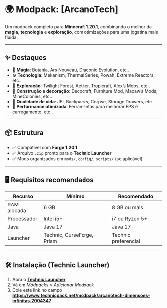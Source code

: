 # 🌍 Modpack: **[ArcanoTech]**

Um modpack completo para **Minecraft 1.20.1**, combinando o melhor da **magia**, **tecnologia** e **exploração**, com otimizações para uma jogatina mais fluida.

---

## ✨ Destaques

- 🔮 **Magia**: Botania, Ars Nouveau, Draconic Evolution, etc..  
- ⚙️ **Tecnologia**: Mekanism, Thermal Series, Powah, Extreme Reactors, etc..  
- 🧭 **Exploração**: Twilight Forest, Aether, Tropicraft, Alex’s Mobs, etc..  
- 🏡 **Construção e decoração**: Decocraft, Furniture Mod, Macaw’s Mods, MineColonies, etc..  
- 🔧 **Qualidade de vida**: JEI, Backpacks, Corpse, Storage Drawers, etc..  
- 🚀 **Performance otimizada**: Ferramentas para melhorar FPS e carregamento, etc..

---

## 📦 Estrutura

- ✅ Compatível com **Forge 1.20.1**
- ✅ Arquivo `.zip` pronto para o **Technic Launcher**
- ✅ Mods organizados em `mods/`, `config/`, `scripts/` (se aplicável)

---

## 🖥️ Requisitos recomendados

| Recurso      | Mínimo       | Recomendado   |
|--------------|--------------|----------------|
| RAM alocada  | 6 GB         | 8 GB ou mais   |
| Processador  | Intel i5+    | i7 ou Ryzen 5+ |
| Java         | Java 17      | Java 17        |
| Launcher     | Technic, CurseForge, Prism | Technic preferencial |

---

## 🛠️ Instalação (Technic Launcher)

1. Abra o **[Technic Launcher](https://www.technicpack.net/download)**  
2. Vá em *Modpacks* > *Adicionar Modpack*  
3. Cole este link no campo **https://www.technicpack.net/modpack/arcanotech-dimensoes-infinitas.2004347**

